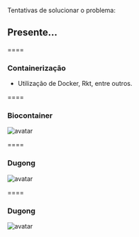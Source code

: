<!-- .slide: data-background="img/containers.jpg" -->

Tentativas de solucionar o problema:

## Presente...

====

### Containerização

- Utilização de Docker, Rkt, entre outros.

====

### Biocontainer

![avatar][avatar] <!-- .element: class="pull-center" -->

[avatar]: ../shared/img/biocontainer.jpg

====

### Dugong

![avatar][avatar] <!-- .element: class="pull-center" -->

[avatar]: ../shared/img/dugong.png

====

### Dugong

![avatar][avatar] <!-- .element: class="pull-center" -->

[avatar]: ../shared/img/dugong1.png
